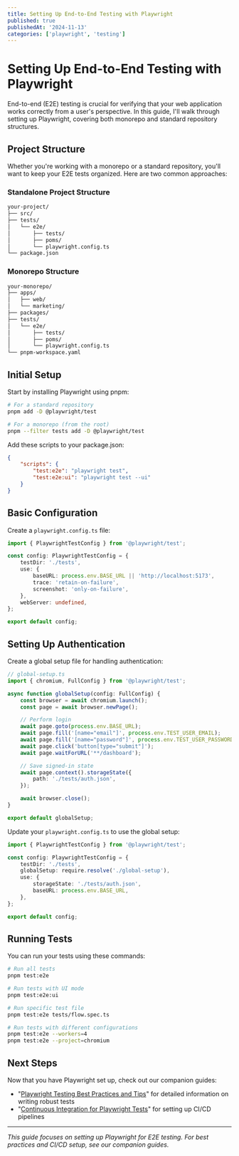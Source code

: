 ```yaml
---
title: Setting Up End-to-End Testing with Playwright
published: true
publishedAt: '2024-11-13'
categories: ['playwright', 'testing']
---
```


# Setting Up End-to-End Testing with Playwright

End-to-end (E2E) testing is crucial for verifying that your web application works correctly from a user's perspective. In this guide, I'll walk through setting up Playwright, covering both monorepo and standard repository structures.

## Project Structure

Whether you're working with a monorepo or a standard repository, you'll want to keep your E2E tests organized. Here are two common approaches:

### Standalone Project Structure

```bash
your-project/
├── src/
├── tests/
│   └── e2e/
│       ├── tests/
│       ├── poms/
│       └── playwright.config.ts
└── package.json
```

### Monorepo Structure

```bash
your-monorepo/
├── apps/
│   ├── web/
│   └── marketing/
├── packages/
├── tests/
│   └── e2e/
│       ├── tests/
│       ├── poms/
│       └── playwright.config.ts
└── pnpm-workspace.yaml
```

## Initial Setup

Start by installing Playwright using pnpm:

```bash
# For a standard repository
pnpm add -D @playwright/test

# For a monorepo (from the root)
pnpm --filter tests add -D @playwright/test
```

Add these scripts to your package.json:

```json
{
	"scripts": {
		"test:e2e": "playwright test",
		"test:e2e:ui": "playwright test --ui"
	}
}
```

## Basic Configuration

Create a `playwright.config.ts` file:

```typescript
import { PlaywrightTestConfig } from '@playwright/test';

const config: PlaywrightTestConfig = {
	testDir: './tests',
	use: {
		baseURL: process.env.BASE_URL || 'http://localhost:5173',
		trace: 'retain-on-failure',
		screenshot: 'only-on-failure',
	},
	webServer: undefined,
};

export default config;
```

## Setting Up Authentication

Create a global setup file for handling authentication:

```typescript
// global-setup.ts
import { chromium, FullConfig } from '@playwright/test';

async function globalSetup(config: FullConfig) {
	const browser = await chromium.launch();
	const page = await browser.newPage();

	// Perform login
	await page.goto(process.env.BASE_URL);
	await page.fill('[name="email"]', process.env.TEST_USER_EMAIL);
	await page.fill('[name="password"]', process.env.TEST_USER_PASSWORD);
	await page.click('button[type="submit"]');
	await page.waitForURL('**/dashboard');

	// Save signed-in state
	await page.context().storageState({
		path: './tests/auth.json',
	});

	await browser.close();
}

export default globalSetup;
```

Update your `playwright.config.ts` to use the global setup:

```typescript
import { PlaywrightTestConfig } from '@playwright/test';

const config: PlaywrightTestConfig = {
	testDir: './tests',
	globalSetup: require.resolve('./global-setup'),
	use: {
		storageState: './tests/auth.json',
		baseURL: process.env.BASE_URL,
	},
};

export default config;
```

## Running Tests

You can run your tests using these commands:

```bash
# Run all tests
pnpm test:e2e

# Run tests with UI mode
pnpm test:e2e:ui

# Run specific test file
pnpm test:e2e tests/flow.spec.ts

# Run tests with different configurations
pnpm test:e2e --workers=4
pnpm test:e2e --project=chromium
```

## Next Steps

Now that you have Playwright set up, check out our companion guides:

- "[Playwright Testing Best Practices and Tips](./playwright-best-practices)" for detailed information on writing robust tests
- "[Continuous Integration for Playwright Tests](./playwright-ci-cd)" for setting up CI/CD pipelines

---

_This guide focuses on setting up Playwright for E2E testing. For best practices and CI/CD setup, see our companion guides._
